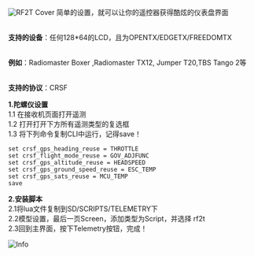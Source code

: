 ![RF2T Cover](https://github.com/venbs/Rotorflight-2-Telemetry-Lua/assets/30721827/0d414210-10de-4447-8ba7-edd02a6df853)
简单的设置，就可以让你的遥控器获得酷炫的仪表盘界面

</br>**支持的设备**：任何128*64的LCD，且为OPENTX/EDGETX/FREEDOMTX

</br>**例如**：Radiomaster Boxer ,Radiomaster TX12, Jumper T20,TBS Tango 2等

</br>**支持的协议**：CRSF

**1.陀螺仪设置**
</br>1.1 在接收机页面打开遥测
</br>1.2 打开打开下方所有遥测类型的复选框
</br>1.3 将下列命令复制CLI中运行，记得save！

    set crsf_gps_heading_reuse = THROTTLE
    set crsf_flight_mode_reuse = GOV_ADJFUNC
    set crsf_gps_altitude_reuse = HEADSPEED
    set crsf_gps_ground_speed_reuse = ESC_TEMP
    set crsf_gps_sats_reuse = MCU_TEMP
    save

**2.安装脚本**
</br>2.1将lua文件复制到SD/SCRIPTS/TELEMETRY下
</br>2.2模型设置，最后一页Screen，添加类型为Script，并选择 rf2t
</br>2.3回到主界面，按下Telemetry按钮，完成！

![Info](https://github.com/venbs/Rotorflight-2-Telemetry-Lua/assets/30721827/f292b3da-cda4-4632-b859-f29121301319)
